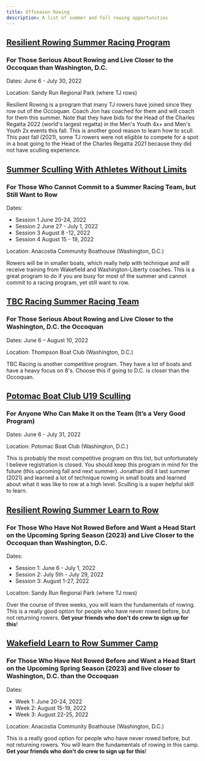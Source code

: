 ```yaml
---
title: Offseason Rowing
description: A list of summer and fall rowing opportunities
---
```


## [Resilient Rowing Summer Racing Program](https://www.resilientrowing.com/summer-racing)

### For Those Serious About Rowing and Live Closer to the Occoquan than Washington, D.C.

Dates: June 6 - July 30, 2022

Location: Sandy Run Regional Park (where TJ rows)

Resilient Rowing is a program that many TJ rowers have joined since they row out
of the Occoquan. Coach Jon has coached for them and will coach for them this
summer. Note that they have bids for the Head of the Charles Regatta 2022
(world's largest regatta) in the Men's Youth 4x+ and Men's Youth 2x events this
fall. This is another good reason to learn how to scull. This past fall (2021),
some TJ rowers were not eligible to compete for a spot in a boat going to the
Head of the Charles Regatta 2021 because they did not have sculling experience.

## [Summer Sculling With Athletes Without Limits](https://www.wakefieldrowing.org/summer-rowing)

### For Those Who Cannot Commit to a Summer Racing Team, but Still Want to Row

Dates:

- Session 1 June 20-24, 2022
- Session 2 June 27 - July 1, 2022
- Session 3 August 8 -12, 2022
- Session 4 August 15 - 19, 2022

Location: Anacostia Community Boathouse (Washington, D.C.)

Rowers will be in smaller boats, which really help with technique and will
receive training from Wakefield and Washington-Liberty coaches. This is a great
program to do if you are busy for most of the summer and cannot commit to a
racing program, yet still want to row.

## [TBC Racing Summer Racing Team](https://tbcracing.org/programs/junior-racing-teams/)

### For Those Serious About Rowing and Live Closer to the Washington, D.C. the Occoquan

Dates: June 6 – August 10, 2022

Location: Thompson Boat Club (Washington, D.C.)

TBC Racing is another competitive program. They have a lot of boats and have a
heavy focus on 8's. Choose this if going to D.C. is closer than the Occoquan.

## [Potomac Boat Club U19 Sculling](https://www.potomacboatclub.org/content.aspx?page_id=22&club_id=223602&module_id=401495)

### For Anyone Who Can Make It on the Team (It’s a Very Good Program)

Dates: June 6 - July 31, 2022

Location: Potomac Boat Club (Washington, D.C.)

This is probably the most competitive program on this list, but unfortunately I
believe registration is closed. You should keep this program in mind for the
future (this upcoming fall and next summer). Jonathan did it last summer (2021)
and learned a lot of technique rowing in small boats and learned about what it
was like to row at a high level. Sculling is a super helpful skill to learn.

## [Resilient Rowing Summer Learn to Row](https://www.resilientrowing.com/summerlearntorow)

### For Those Who Have Not Rowed Before and Want a Head Start on the Upcoming Spring Season (2023) and Live Closer to the Occoquan than Washington, D.C.

Dates:

- Session 1: June 6 - July 1, 2022
- Session 2: July 5th - July 29, 2022
- Session 3: August 1-27, 2022

Location: Sandy Run Regional Park (where TJ rows)

Over the course of three weeks, you will learn the fundamentals of rowing. This
is a really good option for people who have never rowed before, but not
returning rowers. **Get your friends who don't do crew to sign up for this**!

## [Wakefield Learn to Row Summer Camp](https://www.wakefieldrowing.org/summer-camp)

### For Those Who Have Not Rowed Before and Want a Head Start on the Upcoming Spring Season (2023) and live closer to Washington, D.C. than the Occoquan

Dates:

- Week 1: June 20-24, 2022
- Week 2: August 15-19, 2022
- Week 3: August 22-25, 2022

Location: Anacostia Community Boathouse (Washington, D.C.)

This is a really good option for people who have never rowed before, but not
returning rowers. You will learn the fundamentals of rowing in this camp. **Get
your friends who don't do crew to sign up for this**!
